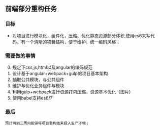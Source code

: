 ## 前端部分重构任务

### 目标
- 对项目进行模块化，组件化，压缩、优化静态资源部分体积,使用es6来写代码，有一个清晰的项目结构，便于维护，统一编码风格；

### 需要做的事情
0. 规定下css,js,html以及angular的编码规范
1. 设计基于angular+webpack+gulp的项目基本架构 
2. 抽取公共模块，与公共组件
3. 维护与优化业务组件与模块
4. 利用gulp+webpack进行资源打包压缩，资源基本优化（图片）
5. 使用babel支持es6/7


### 最后
```
预计两到三周内能够将项目重构结束投入生产环境；
```
